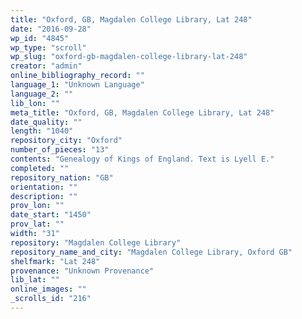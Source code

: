 ```yaml
---
title: "Oxford, GB, Magdalen College Library, Lat 248"
date: "2016-09-28"
wp_id: "4845"
wp_type: "scroll"
wp_slug: "oxford-gb-magdalen-college-library-lat-248"
creator: "admin"
online_bibliography_record: ""
language_1: "Unknown Language"
language_2: ""
lib_lon: ""
meta_title: "Oxford, GB, Magdalen College Library, Lat 248"
date_quality: ""
length: "1040"
repository_city: "Oxford"
number_of_pieces: "13"
contents: "Genealogy of Kings of England. Text is Lyell E."
completed: ""
repository_nation: "GB"
orientation: ""
description: ""
prov_lon: ""
date_start: "1450"
prov_lat: ""
width: "31"
repository: "Magdalen College Library"
repository_name_and_city: "Magdalen College Library, Oxford GB"
shelfmark: "Lat 248"
provenance: "Unknown Provenance"
lib_lat: ""
online_images: ""
_scrolls_id: "216"
---
```



